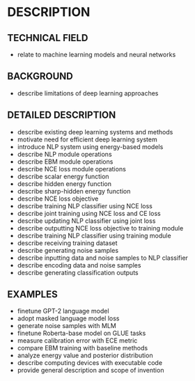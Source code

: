 # DESCRIPTION

## TECHNICAL FIELD

- relate to machine learning models and neural networks

## BACKGROUND

- describe limitations of deep learning approaches

## DETAILED DESCRIPTION

- describe existing deep learning systems and methods
- motivate need for efficient deep learning system
- introduce NLP system using energy-based models
- describe NLP module operations
- describe EBM module operations
- describe NCE loss module operations
- describe scalar energy function
- describe hidden energy function
- describe sharp-hidden energy function
- describe NCE loss objective
- describe training NLP classifier using NCE loss
- describe joint training using NCE loss and CE loss
- describe updating NLP classifier using joint loss
- describe outputting NCE loss objective to training module
- describe training NLP classifier using training module
- describe receiving training dataset
- describe generating noise samples
- describe inputting data and noise samples to NLP classifier
- describe encoding data and noise samples
- describe generating classification outputs

## EXAMPLES

- finetune GPT-2 language model
- adopt masked language model loss
- generate noise samples with MLM
- finetune Roberta-base model on GLUE tasks
- measure calibration error with ECE metric
- compare EBM training with baseline methods
- analyze energy value and posterior distribution
- describe computing devices with executable code
- provide general description and scope of invention

